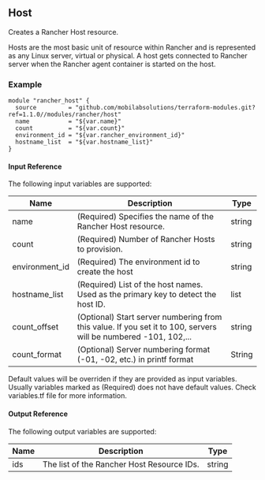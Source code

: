 ## Host
Creates a Rancher Host resource.

Hosts are the most basic unit of resource within Rancher and is represented as any Linux server, virtual or physical. A host gets connected to Rancher server when the Rancher agent container is started on the host.


### Example
```hcl
module "rancher_host" {
  source         = "github.com/mobilabsolutions/terraform-modules.git?ref=1.1.0//modules/rancher/host"
  name           = "${var.name}"
  count          = "${var.count}"
  environment_id = "${var.rancher_environment_id}"
  hostname_list  = "${var.hostname_list}"
}
```

#### Input Reference
The following input variables are supported:

Name | Description | Type 
----------------- | --------- | -------- 
name  | (Required) Specifies the name of the Rancher Host resource. | string 
count | (Required) Number of Rancher Hosts to provision. | string 
environment_id | (Required) The environment id to create the host | string
hostname_list | (Required) List of the host names. Used as the primary key to detect the host ID. | list
count_offset | (Optional) Start server numbering from this value. If you set it to 100, servers will be numbered -101, 102,... | string
count_format | (Optional) Server numbering format (-01, -02, etc.) in printf format | String

Default values will be overriden if they are provided as input variables. Usually variables marked as (Required) does not have default values. Check variables.tf file for more information.


#### Output Reference
The following output variables are supported:

Name | Description | Type
----------------- | --------- | --------
ids  | The list of the Rancher Host Resource IDs. | string

